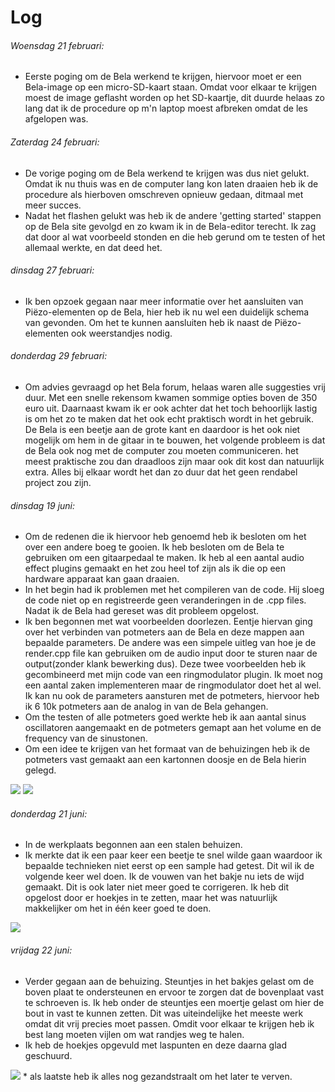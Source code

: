# Log


###### Woensdag 21 februari:
  * Eerste poging om de Bela werkend te krijgen, hiervoor moet er een Bela-image op een micro-SD-kaart staan. Omdat voor elkaar te krijgen moest de image geflasht worden op het SD-kaartje, dit duurde helaas zo lang dat ik de procedure op m'n laptop moest afbreken omdat de les afgelopen was.

###### Zaterdag 24 februari:
  * De vorige poging om de Bela werkend te krijgen was dus niet gelukt. Omdat ik nu thuis was en de computer lang kon laten draaien heb ik de procedure als hierboven omschreven opnieuw gedaan, ditmaal met meer succes.
  * Nadat het flashen gelukt was heb ik de andere 'getting started' stappen op de Bela site gevolgd en zo kwam ik in de Bela-editor terecht. Ik zag dat door al wat voorbeeld stonden en die heb gerund om te testen of het allemaal werkte, en dat deed het.

###### dinsdag 27 februari:
  * Ik ben opzoek gegaan naar meer informatie over het aansluiten van Piëzo-elementen op de Bela, hier heb ik nu wel een duidelijk schema van gevonden. Om het te kunnen aansluiten heb ik naast de Piëzo-elementen ook weerstandjes nodig.

###### donderdag 29 februari:
  * Om advies gevraagd op het Bela forum, helaas waren alle suggesties vrij duur. Met een snelle rekensom kwamen sommige opties boven de 350 euro uit. Daarnaast kwam ik er ook achter dat het toch behoorlijk lastig is om het zo te maken dat het ook echt praktisch wordt in het gebruik. De Bela is een beetje aan de grote kant en daardoor is het ook niet mogelijk om hem in de gitaar in te bouwen, het volgende probleem is dat de Bela ook nog met de computer zou moeten communiceren. het meest praktische zou dan draadloos zijn maar ook dit kost dan natuurlijk extra. Alles bij elkaar wordt het dan zo duur dat het geen rendabel project zou zijn.

###### dinsdag 19 juni:
  * Om de redenen die ik hiervoor heb genoemd heb ik besloten om het over een andere boeg te gooien. Ik heb besloten om de Bela te gebruiken om een gitaarpedaal te maken. Ik heb al een aantal audio effect plugins gemaakt en het zou heel tof zijn als ik die op een hardware apparaat kan gaan draaien.
  * In het begin had ik problemen met het compileren van de code. Hij sloeg de code niet op en registreerde geen veranderingen in de .cpp files. Nadat ik de Bela had gereset was dit probleem opgelost.
  * Ik ben begonnen met wat voorbeelden doorlezen. Eentje hiervan ging over het verbinden van potmeters aan de Bela en deze mappen aan bepaalde parameters.
  De andere was een simpele uitleg van hoe je de render.cpp file kan gebruiken om de audio input door te sturen naar de output(zonder klank bewerking dus).
  Deze twee voorbeelden heb ik gecombineerd met mijn code van een ringmodulator plugin. Ik moet nog een aantal zaken implementeren maar de ringmodulator doet het al wel. Ik kan nu ook de parameters aansturen met de potmeters, hiervoor heb ik 6 10k potmeters aan de analog in van de Bela gehangen.
  * Om the testen of alle potmeters goed werkte heb ik aan aantal sinus oscillatoren aangemaakt en de potmeters gemapt aan het volume en de frequency van de sinustonen.
  * Om een idee te krijgen van het formaat van de behuizingen heb ik de potmeters vast gemaakt aan een kartonnen doosje en de Bela hierin gelegd.

  <img src="https://raw.githubusercontent.com/BramGiesen/Bela-Project-/master/images/foto1.JPG">
  <img src="https://raw.githubusercontent.com/BramGiesen/Bela-Project-/master/images/foto2.JPG">


###### donderdag 21 juni:

  * In de werkplaats begonnen aan een stalen behuizen.
  * Ik merkte dat ik een paar keer een beetje te snel wilde gaan waardoor ik bepaalde technieken niet eerst op een sample had getest. Dit wil ik de volgende keer wel doen. Ik de vouwen van het bakje nu iets de wijd gemaakt. Dit is ook later niet meer goed te corrigeren.
  Ik heb dit opgelost door er hoekjes in te zetten, maar het was natuurlijk makkelijker om het in één keer goed te doen.

  <img src="https://github.com/BramGiesen/Bela-Project-/blob/master/images/foto3.JPG?raw=true">



###### vrijdag 22 juni:
  * Verder gegaan aan de behuizing. Steuntjes in het bakjes gelast om de boven plaat te ondersteunen en ervoor te zorgen dat de bovenplaat vast te schroeven is. Ik heb onder de steuntjes een moertje gelast om hier de bout in vast te kunnen zetten. Dit was uiteindelijke het meeste werk omdat dit vrij precies moet passen. Omdit voor elkaar te krijgen heb ik best lang moeten vijlen om wat randjes weg te halen.
  * Ik heb de hoekjes opgevuld met laspunten en deze daarna glad geschuurd.
  <img src="https://github.com/BramGiesen/Bela-Project-/blob/master/images/foto4.JPG?raw=true">
  * als laatste heb ik alles nog gezandstraalt om het later te verven.
